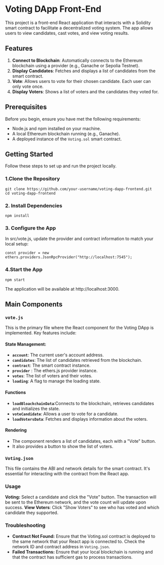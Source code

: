 # Voting DApp Front-End

This project is a front-end React application that interacts with a Solidity smart contract to facilitate a decentralized voting system. The app allows users to view candidates, cast votes, and view voting results.

## Features

1. **Connect to Blockchain**: Automatically connects to the Ethereum blockchain using a provider (e.g., Ganache or Sepolia Testnet).
2. **Display Candidates**: Fetches and displays a list of candidates from the smart contract.
3. **Vote**: Allows users to vote for their chosen candidate. Each user can only vote once.
4. **Display Voters**: Shows a list of voters and the candidates they voted for.

## Prerequisites

Before you begin, ensure you have met the following requirements:

- Node.js and npm installed on your machine.
- A local Ethereum blockchain running (e.g., Ganache).
- A deployed instance of the `Voting.sol` smart contract.

## Getting Started

Follow these steps to set up and run the project locally.

### 1.Clone the Repository

```
git clone https://github.com/your-username/voting-dapp-frontend.git
cd voting-dapp-frontend
```

### 2. Install Dependencies

```
npm install
```

### 3. Configure the App

In src/vote.js, update the provider and contract information to match your local setup:

```
const provider = new ethers.providers.JsonRpcProvider("http://localhost:7545");
```

### 4.Start the App

```
npm start
```

The application will be available at http://localhost:3000.

## Main Components

### `vote.js`

This is the primary file where the React component for the Voting DApp is implemented. Key features include:

#### State Management:

- **`account`**: The current user's account address.
- **`candidates`**: The list of candidates retrieved from the blockchain.
- **`contract`**: The smart contract instance.
- **`provider`** : The ethers.js provider instance.
- **`votes`**: The list of voters and their votes.
- **`loading`**: A flag to manage the loading state.

#### Functions

- **`loadBloackchainData`**:Connects to the blockchain, retrieves candidates and initializes the state.
- **`voteCandidate`**: Allows a user to vote for a candidate.
- **`loadVotersData`**: Fetches and displays information about the voters.

#### Rendering

- The component renders a list of candidates, each with a "Vote" button.
- It also provides a button to show the list of voters.

### `Voting.json`

This file contains the ABI and network details for the smart contract. It's essential for interacting with the contract from the React app.

### Usage

**Voting:** Select a candidate and click the "Vote" button. The transaction will be sent to the Ethereum network, and the vote count will update upon success.
**View Voters**: Click "Show Voters" to see who has voted and which candidate they supported.

### Troubleshooting

- **Contract Not Found:** Ensure that the Voting.sol contract is deployed to the same network that your React app is connected to. Check the network ID and contract address in `Voting.json`.
- **Failed Transactions:** Ensure that your local blockchain is running and that the contract has sufficient gas to process transactions.
